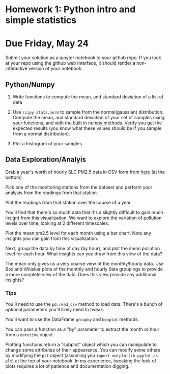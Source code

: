 # Homework 1: Python intro and simple statistics

# Due Friday, May 24

Submit your solution as a jupyter notebook to your github repo.  If you look at your repo using the github web interface, it should render a non-interactive version of your notebook.

## Python/Numpy

1.  Write functions to compute the mean, and standard deviation of a list of data

2.  Use `scipy.stats.norm` to sample from the normal(gaussian) distribution.  Compute the mean, and standard deviation of your set of samples using your functions, and with the built in numpy methods.  Verify you get the expected results (you know what these values should be if you sample from a normal distribution).
    
3.  Plot a histogram of your samples.


## Data Exploration/Analyis

Grab a year's worth of hourly SLC PM2.5 data in CSV form from [here](http://www.airmonitoring.utah.gov/dataarchive/archpm25.htm) (at the bottom)

Pick one of the monitoring stations from the dataset and perform your analysis from the readings from that station.

Plot the readings from that station over the course of a year

You'll find that there's so much data that it's a slightly difficult to gain much insignt from this visualization.  We want to explore the variation of pollution levels over time, looking at 2 different timescales.

Plot the mean pm2.5 level for each month using a bar chart.  Note any insights you can gain from this visualization.  

Next, group the data by time of day (by hour), and plot the mean pollution level for each hour.  What insights can you draw from this view of the data?

The mean only gives us a very coarse view of the monthly/hourly data.  Use Box and Whisker plots of the monthly and hourly data groupings to provide a more complete view of the data.  Does this view provide any additional insights?

### Tips

You'll need to use the `pd.read_csv` method to load data.  There's a bunch of optional parameters you'll likely need to tweak.

You'll want to use the DataFrame `groupby` and `boxplot` methods.  

You can pass a function as a "by" parameter to extract the month or hour from a `datetime` object.

Plotting functions return a "subplot" object which you can manipulate to change some attributes of their appearance.  You can modify some others by modifying the `plt` object (assuming you `import matplotlib.pyplot as plt`) at the top of your notebook.  In my experience, tweaking the look of plots requires a lot of patience and documentation digging.
